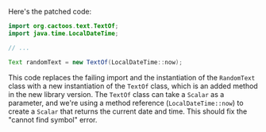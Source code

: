 Here's the patched code:

```java
import org.cactoos.text.TextOf;
import java.time.LocalDateTime;

// ...

Text randomText = new TextOf(LocalDateTime::now);
```

This code replaces the failing import and the instantiation of the `RandomText` class with a new instantiation of the `TextOf` class, which is an added method in the new library version. The `TextOf` class can take a `Scalar` as a parameter, and we're using a method reference (`LocalDateTime::now`) to create a `Scalar` that returns the current date and time. This should fix the "cannot find symbol" error.